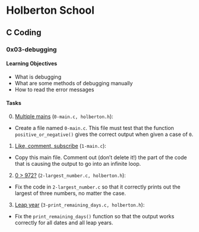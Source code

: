 # Holberton School #
## C Coding ##
### 0x03-debugging ###
#### Learning Objectives ####
* What is debugging
* What are some methods of debugging manually
* How to read the error messages
#### Tasks ####
0. [Multiple mains][1] (`0-main.c, holberton.h`): 
* Create a file named `0-main.c`. This file must test that the function `positive_or_negative()` gives the correct output when given a case of `0`.
1. [Like, comment, subscribe][2] (`1-main.c`): 
* Copy this main file. Comment out (don’t delete it!) the part of the code that is causing the output to go into an infinite loop.
2. [0 > 972?][3] (`2-largest_number.c, holberton.h`): 
* Fix the code in `2-largest_number.c` so that it correctly prints out the largest of three numbers, no matter the case.
3. [Leap year][4] (`3-print_remaining_days.c, holberton.h`): 
* Fix the `print_remaining_days()` function so that the output works correctly for all dates and all leap years.

[1]: https://github.com/Criptograma-1/hex-c-coding/tree/main/0x03-debugging/0-main.c 
[2]: https://github.com/Criptograma-1/hex-c-coding/tree/main/0x03-debugging/1-main.c
[3]: https://github.com/Criptograma-1/hex-c-coding/tree/main/0x03-debugging/2-largest_number.c
[4]: https://github.com/Criptograma-1/hex-c-coding/tree/main/0x03-debugging/3-print_remaining_days.c
[5]: https://pearson-intranet.hex-edu.com/rltoken/MivH6TpB7tqhbSslLI6vjg
